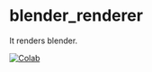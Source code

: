 # blender_renderer
It renders blender.

[![Colab](https://img.shields.io/badge/Colab-F9AB00?style=for-the-badge&logo=googlecolab&color=525252)](https://colab.research.google.com/github/09u2h4n/blender_renderer/blob/main/blender_renderer_v01.ipynb)
